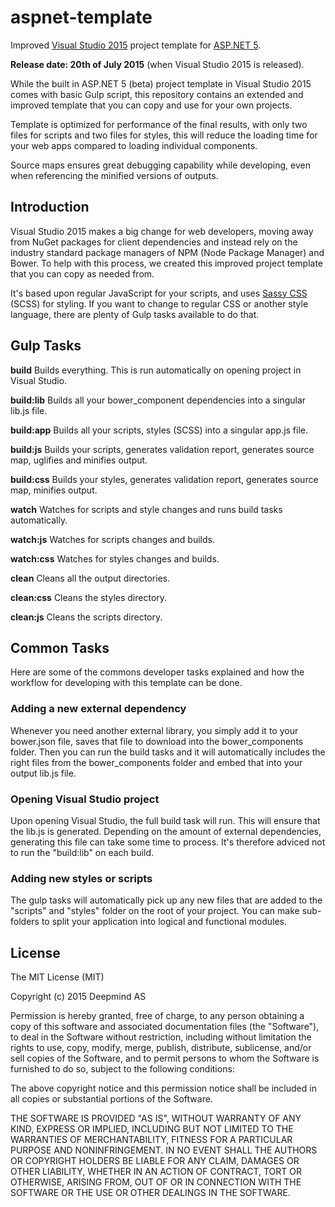 # aspnet-template
Improved [Visual Studio 2015](https://www.visualstudio.com/) project template for [ASP.NET 5](http://www.asp.net/).

**Release date: 20th of July 2015** (when Visual Studio 2015 is released).

While the built in ASP.NET 5 (beta) project template in Visual Studio 2015 comes with basic Gulp script, 
this repository contains an extended and improved template that you can copy and use for your own projects.

Template is optimized for performance of the final results, with only two files for scripts and two files for styles,
this will reduce the loading time for your web apps compared to loading individual components.

Source maps ensures great debugging capability while developing, even when referencing the minified versions of outputs.

## Introduction

Visual Studio 2015 makes a big change for web developers, moving away from NuGet packages for client dependencies and
instead rely on the industry standard package managers of NPM (Node Package Manager) and Bower. To help with this process,
we created this improved project template that you can copy as needed from.

It's based upon regular JavaScript for your scripts, and uses [Sassy CSS](http://sass-lang.com/) (SCSS) for styling. If you want to change to
regular CSS or another style language, there are plenty of Gulp tasks available to do that.

## Gulp Tasks

**build** Builds everything. This is run automatically on opening project in Visual Studio.

**build:lib** Builds all your bower_component dependencies into a singular lib.js file.

**build:app** Builds all your scripts, styles (SCSS) into a singular app.js file.

**build:js** Builds your scripts, generates validation report, generates source map, uglifies and minifies output.

**build:css** Builds your styles, generates validation report, generates source map, minifies output.

**watch** Watches for scripts and style changes and runs build tasks automatically.

**watch:js** Watches for scripts changes and builds.

**watch:css** Watches for styles changes and builds.

**clean** Cleans all the output directories.

**clean:css** Cleans the styles directory.

**clean:js** Cleans the scripts directory.

## Common Tasks
Here are some of the commons developer tasks explained and how the workflow for developing with this template can be done.

### Adding a new external dependency

Whenever you need another external library, you simply add it to your bower.json file, saves that file to download into
the bower_components folder. Then you can run the build tasks and it will automatically includes the right files from
the bower_components folder and embed that into your output lib.js file.

### Opening Visual Studio project

Upon opening Visual Studio, the full build task will run. This will ensure that the lib.js is generated. Depending on the
amount of external dependencies, generating this file can take some time to process. It's therefore adviced not to run
the "build:lib" on each build.

### Adding new styles or scripts

The gulp tasks will automatically pick up any new files that are added to the "scripts" and "styles" folder on the root
of your project. You can make sub-folders to split your application into logical and functional modules.

## License

The MIT License (MIT)

Copyright (c) 2015 Deepmind AS

Permission is hereby granted, free of charge, to any person obtaining a copy
of this software and associated documentation files (the "Software"), to deal
in the Software without restriction, including without limitation the rights
to use, copy, modify, merge, publish, distribute, sublicense, and/or sell
copies of the Software, and to permit persons to whom the Software is
furnished to do so, subject to the following conditions:

The above copyright notice and this permission notice shall be included in all
copies or substantial portions of the Software.

THE SOFTWARE IS PROVIDED "AS IS", WITHOUT WARRANTY OF ANY KIND, EXPRESS OR
IMPLIED, INCLUDING BUT NOT LIMITED TO THE WARRANTIES OF MERCHANTABILITY,
FITNESS FOR A PARTICULAR PURPOSE AND NONINFRINGEMENT. IN NO EVENT SHALL THE
AUTHORS OR COPYRIGHT HOLDERS BE LIABLE FOR ANY CLAIM, DAMAGES OR OTHER
LIABILITY, WHETHER IN AN ACTION OF CONTRACT, TORT OR OTHERWISE, ARISING FROM,
OUT OF OR IN CONNECTION WITH THE SOFTWARE OR THE USE OR OTHER DEALINGS IN THE
SOFTWARE.

